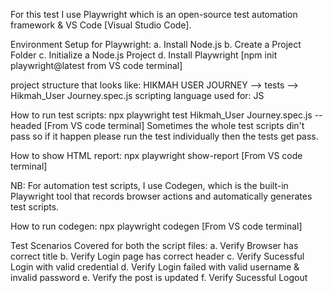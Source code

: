 For this test I use Playwright which is an open-source test automation framework & VS Code [Visual Studio Code].

Environment Setup for Playwright:
a. Install Node.js
b. Create a Project Folder
c. Initialize a Node.js Project
d. Install Playwright [npm init playwright@latest from VS code terminal]

project structure that looks like:
HIKMAH USER JOURNEY --> tests --> Hikmah_User Journey.spec.js
scripting language used for: JS

How to run test scripts:
npx playwright test Hikmah_User Journey.spec.js --headed [From VS code terminal]
Sometimes the whole test scripts din't pass so if it happen please run the test individually then the tests get pass. 

How to show HTML report: 
npx playwright show-report [From VS code terminal]

NB: For automation test scripts, I use Codegen, which is the built-in Playwright tool that records browser actions and automatically generates test scripts.

How to run codegen:
npx playwright codegen [From VS code terminal]

Test Scenarios Covered for both the script files:
a. Verify Browser has correct title
b. Verify Login page has correct header
c. Verify Sucessful Login with valid credential
d. Verify Login failed with valid username & invalid password
e. Verify the post is updated
f. Verify Sucessful Logout






